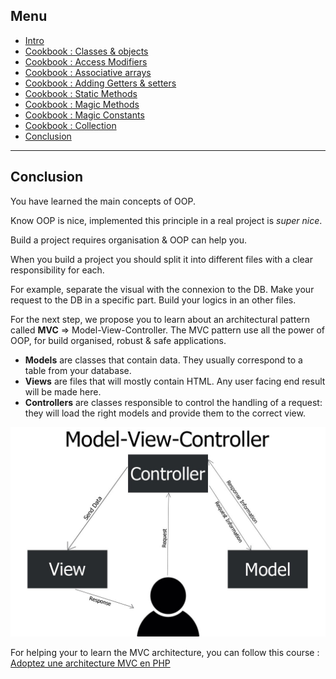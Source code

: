## Menu

- [Intro](./README.md)
- [Cookbook : Classes & objects](./01-classes.md)
- [Cookbook : Access Modifiers](./02-access-modifiers.md)
- [Cookbook : Associative arrays](./03-associative-arrays.md)
- [Cookbook : Adding Getters & setters](./04-adding-getters-setters.md)
- [Cookbook : Static Methods](./05-static-methods.md)
- [Cookbook : Magic Methods](./06-magic-methods.md)
- [Cookbook : Magic Constants](./07-magic-constants.md)
- [Cookbook : Collection](./08-creating-collection.md)
- [Conclusion](./09-conclusion.md)

---

## Conclusion 

You have learned the main concepts of OOP. 

Know OOP is nice, implemented this principle in a real project is _super nice_. 

Build a project requires organisation & OOP can help you.

When you build a project you should split it into different files with a clear responsibility for each. 

For example, separate the visual with the connexion to the DB. Make your request to the DB in a specific part. Build your logics in an other files. 

For the next step, we propose you to learn about an architectural pattern called **MVC** => Model-View-Controller. 
The MVC pattern use all the power of OOP, for build organised, robust & safe applications. 

- **Models** are classes that contain data. They usually correspond to a table from your database.
- **Views** are files that will mostly contain HTML. Any user facing end result will be made here.
- **Controllers** are classes responsible to control the handling of a request: they will load the right models and provide them to the correct view.

![MVC architecture](mvc.jpg)

For helping your to learn the MVC architecture, you can follow this course : [Adoptez une architecture MVC en PHP
](https://openclassrooms.com/fr/courses/4670706-adoptez-une-architecture-mvc-en-php)

